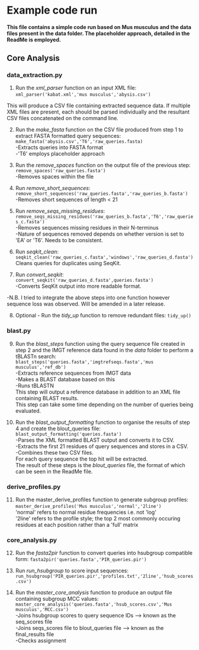 # Example code run

#### This file contains a simple code run based on Mus musculus and the data files present in the data folder. The placeholder approach, detailed in the ReadMe is employed.

## Core Analysis

### data_extraction.py 
1) Run the *xml_parser* function on an input XML file: `xml_parser('kabat.xml','mus musculus','abysis.csv')` 

This will produce a CSV file containing extracted sequence data. 
If multiple XML files are present, each should be parsed individually and the resultant CSV files concatenated on the command line. 

2) Run the *make_fasta* function on the CSV file produced from step 1 to extract FASTA formatted query sequences: `make_fasta('abysis.csv','T6','raw_queries.fasta)`  
-Extracts queries into FASTA format    
-'T6' employs placeholder approach

3) Run the *remove_spaces* function on the output file of the previous step: `remove_spaces('raw_queries.fasta')`    
-Removes spaces within the file 

4) Run *remove_short_sequences*: `remove_short_sequences('raw_queries.fasta','raw_queries_b.fasta')`  
-Removes short sequences of length < 21  

5) Run *remove_seqs_missing_residues*: `remove_seqs_missing_residues('raw_queries_b.fasta','T6','raw_queries_c.fasta')`  
-Removes sequences missing residues in their N-terminus   
-Nature of sequences removed depends on whether version is set to 'EA' or 'T6'. Needs to be consistent.  

6) Run *seqkit_clean*: `seqkit_clean('raw_queries_c.fasta','windows','raw_queries_d.fasta')`  
Cleans queries for duplicates using SeqKit.  

7) Run *convert_seqkit*: `convert_seqkit('raw_queries_d.fasta',queries.fasta')`      
-Converts SeqKit output into more readable format.  

  
-N.B. I tried to integrate the above steps into one function however sequence loss was observed. Will be amended in a later release.
  
8) Optional - Run the *tidy_up* function to remove redundant files: `tidy_up()`  

### blast.py
9) Run the *blast_steps* function using the query sequence file created in step 2 and the IMGT reference data found in the *data* folder to perform a tBLASTn search: `blast_steps('queries.fasta','imgtrefseqs.fasta','mus musculus','ref_db')`  
-Extracts reference sequences from IMGT data  
-Makes a BLAST database based on this  
-Runs tBLASTN  
This step will output a reference database in addition to an XML file containing BLAST results.    
This step can take some time depending on the number of queries being evaluated.    

10) Run the *blast_output_formatting* function to organise the results of step 4 and create the blout_queries file: `blast_output_formatting('queries.fasta')`  
-Parses the XML formatted BLAST output and converts it to CSV.  
-Extracts the first 21 residues of query sequences and stores in a CSV.  
-Combines these two CSV files.  
For each query sequence the top hit will be extracted.  
The result of these steps is the *blout_queries* file, the format of which can be seen in the ReadMe file.   

### derive_profiles.py

11) Run the master_derive_profiles function to generate subgroup profiles: `master_derive_profiles('Mus musculus','normal','2line')`  
'normal' refers to normal residue frequencies i.e. not 'log'  
'2line' refers to the profile style; the top 2 most commonly occuring residues at each position rather than a 'full' matrix  

### core_analysis.py

12) Run the *fasta2pir* function to convert queries into hsubgroup compatible form: `fasta2pir('queries.fasta','PIR_queries.pir')`  

13) Run *run_hsubgroup* to score input sequences: `run_hsubgroup('PIR_queries.pir','profiles.txt','2line','hsub_scores.csv')`    

14) Run the *master_core_analysis* function to produce an output file containing subgroup MCC values: `master_core_analysis('queries.fasta','hsub_scores.csv','Mus musculus','MCC.csv')`  
-Joins hsubgroup scores to query sequence IDs --> known as the seq_scores file  
-Joins seqs_scores file to blout_queries file  --> known as the final_results file  
-Checks assignment  

